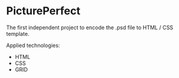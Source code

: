 # PicturePerfect

The first independent project to encode the .psd file to HTML / CSS template.

Applied technologies:
- HTML
- CSS
- GRID
